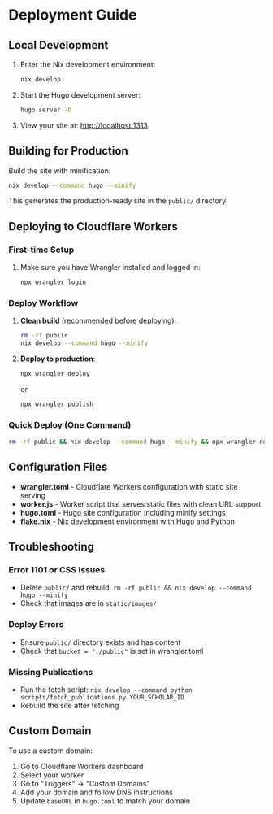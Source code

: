 # Deployment Guide

## Local Development

1. Enter the Nix development environment:

   ```bash
   nix develop
   ```

2. Start the Hugo development server:

   ```bash
   hugo server -D
   ```

3. View your site at: <http://localhost:1313>

## Building for Production

Build the site with minification:

```bash
nix develop --command hugo --minify
```

This generates the production-ready site in the `public/` directory.

## Deploying to Cloudflare Workers

### First-time Setup

1. Make sure you have Wrangler installed and logged in:

   ```bash
   npx wrangler login
   ```

### Deploy Workflow

1. **Clean build** (recommended before deploying):

   ```bash
   rm -rf public
   nix develop --command hugo --minify
   ```

2. **Deploy to production**:

   ```bash
   npx wrangler deploy
   ```

   or

   ```bash
   npx wrangler publish
   ```

### Quick Deploy (One Command)

```bash
rm -rf public && nix develop --command hugo --minify && npx wrangler deploy
```

## Configuration Files

- **wrangler.toml** - Cloudflare Workers configuration with static site serving
- **worker.js** - Worker script that serves static files with clean URL support
- **hugo.toml** - Hugo site configuration including minify settings
- **flake.nix** - Nix development environment with Hugo and Python

## Troubleshooting

### Error 1101 or CSS Issues

- Delete `public/` and rebuild: `rm -rf public && nix develop --command hugo --minify`
- Check that images are in `static/images/`

### Deploy Errors

- Ensure `public/` directory exists and has content
- Check that `bucket = "./public"` is set in wrangler.toml

### Missing Publications

- Run the fetch script: `nix develop --command python scripts/fetch_publications.py YOUR_SCHOLAR_ID`
- Rebuild the site after fetching

## Custom Domain

To use a custom domain:

1. Go to Cloudflare Workers dashboard
2. Select your worker
3. Go to "Triggers" → "Custom Domains"
4. Add your domain and follow DNS instructions
5. Update `baseURL` in `hugo.toml` to match your domain
